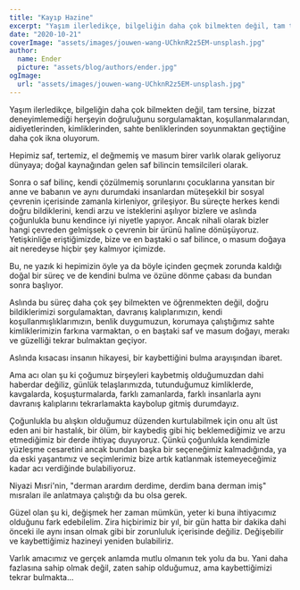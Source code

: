 ```yaml
---
title: "Kayıp Hazine"
excerpt: "Yaşım ilerledikçe, bilgeliğin daha çok bilmekten değil, tam tersine, bizzat deneyimlemediği herşeyin doğruluğunu sorgulamaktan, koşullanmalarından, aidiyetlerinden, kimliklerinden, sahte benliklerinden soyunmaktan geçtiğine daha çok ikna oldum."
date: "2020-10-21"
coverImage: "assets/images/jouwen-wang-UChknR2z5EM-unsplash.jpg"
author:
  name: Ender
  picture: "assets/blog/authors/ender.jpg"
ogImage:
  url: "assets/images/jouwen-wang-UChknR2z5EM-unsplash.jpg"
---
```


Yaşım ilerledikçe, bilgeliğin daha çok bilmekten değil, tam tersine, bizzat deneyimlemediği herşeyin doğruluğunu sorgulamaktan, koşullanmalarından, aidiyetlerinden, kimliklerinden, sahte benliklerinden soyunmaktan geçtiğine daha çok ikna oluyorum.

Hepimiz saf, tertemiz, el değmemiş ve masum birer varlık olarak geliyoruz dünyaya; doğal kaynağından gelen saf bilincin temsilcileri olarak.

Sonra o saf bilinç, kendi çözülmemiş sorunlarını çocuklarına yansıtan bir anne ve babanın ve aynı durumdaki insanlardan müteşekkil bir sosyal çevrenin içerisinde zamanla kirleniyor, grileşiyor. Bu süreçte herkes kendi doğru bildiklerini, kendi arzu ve isteklerini aşılıyor bizlere ve aslında çoğunlukla bunu kendince iyi niyetle yapıyor. Ancak nihali olarak bizler hangi çevreden gelmişsek o çevrenin bir ürünü haline dönüşüyoruz. Yetişkinliğe eriştiğimizde, bize ve en baştaki o saf bilince, o masum doğaya ait neredeyse hiçbir şey kalmıyor içimizde.

Bu, ne yazık ki hepimizin öyle ya da böyle içinden geçmek zorunda kaldığı doğal bir süreç ve de kendini bulma ve özüne dönme çabası da bundan sonra başlıyor.

Aslında bu süreç daha çok şey bilmekten ve öğrenmekten değil, doğru bildiklerimizi sorgulamaktan, davranış kalıplarımızın, kendi koşullanmışlıklarımızın, benlik duygumuzun, korumaya çalıştığımız sahte kimliklerimizin farkına varmaktan, o en baştaki saf ve masum doğayı, merakı ve güzelliği tekrar bulmaktan geçiyor.

Aslında kısacası insanın hikayesi, bir kaybettiğini bulma arayışından ibaret.

Ama acı olan şu ki çoğumuz birşeyleri kaybetmiş olduğumuzdan dahi haberdar değiliz, günlük telaşlarımızda, tutunduğumuz kimliklerde, kavgalarda, koşuşturmalarda, farklı zamanlarda, farklı insanlarla aynı davranış kalıplarını tekrarlamakta kaybolup gitmiş durumdayız.

Çoğunlukla bu alışkın olduğumuz düzenden kurtulabilmek için onu alt üst eden ani bir hastalık, bir ölüm, bir kaybediş gibi hiç beklemediğimiz ve arzu etmediğimiz bir derde ihtiyaç duyuyoruz. Çünkü çoğunlukla kendimizle yüzleşme cesaretini ancak bundan başka bir seçeneğimiz kalmadığında, ya da eski yaşantımız ve seçimlerimiz bize artık katlanmak istemeyeceğimiz kadar acı verdiğinde bulabiliyoruz.

Niyazi Mısri'nin, "derman arardım derdime, derdim bana derman imiş" mısraları ile anlatmaya çalıştığı da bu olsa gerek.

Güzel olan şu ki, değişmek her zaman mümkün, yeter ki buna ihtiyacımız olduğunu fark edebilelim. Zira hiçbirimiz bir yıl, bir gün hatta bir dakika dahi önceki ile aynı insan olmak gibi bir zorunluluk içerisinde değiliz. Değişebilir ve kaybettiğimiz hazineyi yeniden bulabiliriz.

Varlık amacımız ve gerçek anlamda mutlu olmanın tek yolu da bu. Yani daha fazlasına sahip olmak değil, zaten sahip olduğumuz, ama kaybettiğimizi tekrar bulmakta...
